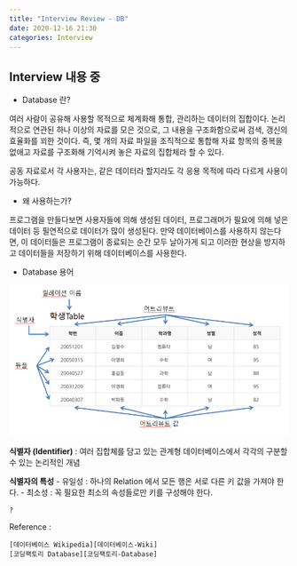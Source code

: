 ```yaml
---
title: "Interview Review - DB"
date: 2020-12-16 21:30
categories: Interview
---
```


## Interview 내용 중

- Database 란?

여러 사람이 공유해 사용할 목적으로 체계화해 통합, 관리하는 데이터의 집합이다. 논리적으로 연관된 하나 이상의 자료를 모은 것으로, 그 내용을 구조화함으로써 검색, 갱신의 효율화를 꾀한 것이다. 즉, 몇 개의 자료 파일을 조직적으로 통합해 자료 항목의 중복을 없애고 자료를 구조화해 기억시켜 놓은 자료의 집합체라 할 수 있다.

공동 자료로서 각 사용자는, 같은 데이터라 할지라도 각 응용 목적에 따라 다르게 사용이 가능하다.

- 왜 사용하는가?

프로그램을 만들다보면 사용자들에 의해 생성된 데이터, 프로그래머가 필요에 의해 넣은 데이터 등 필연적으로 데이터가 많이 생성된다. 만약 데이터베이스를 사용하지 않는다면, 이 데이터들은 프로그램이 종료되는 순간 모두 날아가게 되고 이러한 현상을 방지하고 데이터들을 저장하기 위해 데이터베이스를 사용한다.

- Database 용어

![Database_terms](/images/database_terms.png)

**식별자 (Identifier)** : 여러 집합체를 담고 있는 관계형 데이터베이스에서 각각의 구분할 수 있는 논리적인 개념

**식별자의 특성**
	- 유일성 : 하나의 Relation 에서 모든 행은 서로 다른 키 값을 가져야 한다.
	- 최소성 : 꼭 필요한 최소의 속성들로만 키를 구성해야 한다.

	?

Reference :

	[데이터베이스 Wikipedia][데이터베이스-Wiki]
	[코딩팩토리 Database][코딩팩토리-Database]

[데이터베이스-Wiki]: https://ko.wikipedia.org/wiki/%EB%8D%B0%EC%9D%B4%ED%84%B0%EB%B2%A0%EC%9D%B4%EC%8A%A4
[코딩팩토리-Database]: https://coding-factory.tistory.com/77#recentEntries
